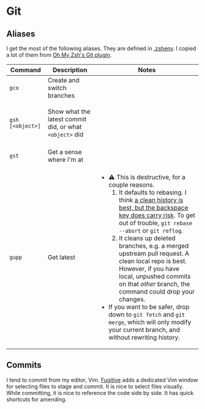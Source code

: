 # Git

## Aliases

I get the most of the following aliases. They are defined in
[.zshenv](../.zshenv). I copied a lot of them from [Oh My Zsh's Git
plugin](https://github.com/ohmyzsh/ohmyzsh/blob/509a5549008c178e982bc8f728a07a2e2dbc58a9/plugins/git/git.plugin.zsh).

<table>
<thead>
<tr>
<th>Command</th>
<th>Description</th>
<th>Notes</th>
</tr>
</thead>
<tbody>
<tr>
<td>

`gco`

</td>
<td>
Create and switch branches
</td>
<td></td>
</tr>
<tr>
<td>

`gsh [<object>]`

</td>
<td>

Show what the latest commit did, or what `<object>` did

</td>
<td></td>
</tr>
<tr>
<td>

`gst`

</td>
<td>
Get a sense where I'm at
</td>
<td></td>
</tr>
<tr>
<td>

`gupp`

</td>
<td>
Get latest
</td>
<td>

-   ⚠️ This is destructive, for a couple reasons.
    1. It defaults to rebasing. I think [a clean history is best, but the
       backspace key does carry
       risk](https://blog.izs.me/2012/12/git-rebase/). To get out of trouble,
       `git rebase --abort` or `git reflog`.
    1. It cleans up deleted branches, e.g. a merged upstream pull request.
       A clean local repo is best. However, if you have local, unpushed
       commits on that _other_ branch, the command could drop your changes.
-   If you want to be safer, drop down to `git fetch` and `git merge`, which
    will only modify your current branch, and without rewriting history.

</td>
</tr>
</tbody>
</table>

## Commits

I tend to commit from my editor, Vim.
[Fugitive](https://github.com/tpope/vim-fugitive) adds a dedicated Vim window
for selecting files to stage and commit. It is nice to select files visually.
While committing, it is nice to reference the code side by side. It has quick
shortcuts for amending.
